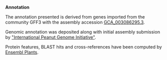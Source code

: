 **Annotation**

The annotation presented is derived from genes imported from the community GFF3 with the assembly accession [GCA\_003086295.3](http://www.ebi.ac.uk/ena/data/view/GCA_003086295.3).

Genomic annotation was deposited along with initial assembly submission by ["International Peanut Genome Initiative"](https://www.peanutbase.org/genome/).

Protein features, BLAST hits and cross-references have been computed by [Ensembl Plants](https://plants.ensembl.org/info/genome/annotation/index.html).
